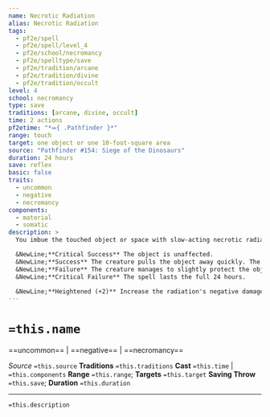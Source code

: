 ```yaml
---
name: Necrotic Radiation
alias: Necrotic Radiation
tags:
  - pf2e/spell
  - pf2e/spell/level_4
  - pf2e/school/necromancy
  - pf2e/spelltype/save
  - pf2e/tradition/arcane
  - pf2e/tradition/divine
  - pf2e/tradition/occult
level: 4
school: necromancy
type: save
traditions: [arcane, divine, occult]
time: 2 actions
pf2etime: "*⬺{ .Pathfinder }*"
range: touch
target: one object or one 10-foot-square area
source: "Pathfinder #154: Siege of the Dinosaurs"
duration: 24 hours
save: reflex
basic: false
traits:
  - uncommon
  - negative
  - necromancy
components:
  - material
  - somatic
description: >
  You imbue the touched object or space with slow-acting necrotic radiation. If you cast the spell on an object, any creature ending its turn holding or carrying the object takes 2d6 negative damage. If you cast the spell on an area, any creature ending its turn in the area takes 2d6 negative damage. You can attempt to use this spell on an attended object by touching the object. If you do, the creature attempts a Reflex save to reduce the effect.

  &NewLine;**Critical Success** The object is unaffected.
  &NewLine;**Success** The creature pulls the object away quickly. The spell only lasts 1 minute.
  &NewLine;**Failure** The creature manages to slightly protect the object. The spell lasts 10 minutes.
  &NewLine;**Critical Failure** The spell lasts the full 24 hours.

  &NewLine;**Heightened (+2)** Increase the radiation's negative damage by 1d6
---
```

# `=this.name`
==uncommon== | ==negative== | ==necromancy==

*Source* `=this.source`
**Traditions** `=this.traditions`
**Cast** `=this.time` | `=this.components`
**Range** `=this.range`; **Targets** `=this.target`
**Saving Throw** `=this.save`; **Duration** `=this.duration`

***
`=this.description`